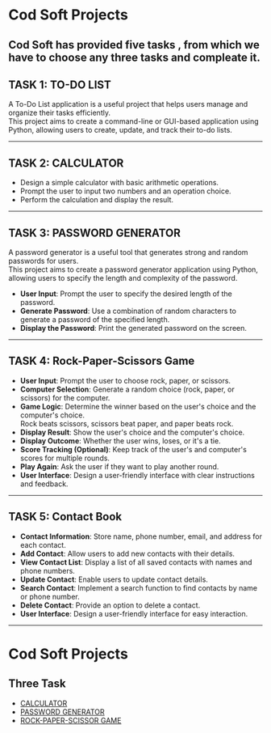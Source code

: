 
# Cod Soft Projects
## Cod Soft has provided five tasks , from which we have to choose any three tasks and compleate it.
##  TASK 1: TO-DO LIST

A To-Do List application is a useful project that helps users manage and organize their tasks efficiently.  
This project aims to create a command-line or GUI-based application using Python, allowing users to create, update, and track their to-do lists.

---

##  TASK 2: CALCULATOR

- Design a simple calculator with basic arithmetic operations.
- Prompt the user to input two numbers and an operation choice.
- Perform the calculation and display the result.

---

##  TASK 3: PASSWORD GENERATOR

A password generator is a useful tool that generates strong and random passwords for users.  
This project aims to create a password generator application using Python, allowing users to specify the length and complexity of the password.

- **User Input**: Prompt the user to specify the desired length of the password.
- **Generate Password**: Use a combination of random characters to generate a password of the specified length.
- **Display the Password**: Print the generated password on the screen.

---

##  TASK 4: Rock-Paper-Scissors Game

- **User Input**: Prompt the user to choose rock, paper, or scissors.
- **Computer Selection**: Generate a random choice (rock, paper, or scissors) for the computer.
- **Game Logic**: Determine the winner based on the user's choice and the computer's choice.  
  Rock beats scissors, scissors beat paper, and paper beats rock.
- **Display Result**: Show the user's choice and the computer's choice.
- **Display Outcome**: Whether the user wins, loses, or it's a tie.
- **Score Tracking (Optional)**: Keep track of the user's and computer's scores for multiple rounds.
- **Play Again**: Ask the user if they want to play another round.
- **User Interface**: Design a user-friendly interface with clear instructions and feedback.

---

##  TASK 5: Contact Book

- **Contact Information**: Store name, phone number, email, and address for each contact.
- **Add Contact**: Allow users to add new contacts with their details.
- **View Contact List**: Display a list of all saved contacts with names and phone numbers.
- **Update Contact**: Enable users to update contact details.
- **Search Contact**: Implement a search function to find contacts by name or phone number.
- **Delete Contact**: Provide an option to delete a contact.
- **User Interface**: Design a user-friendly interface for easy interaction.

---

# Cod Soft Projects

## Three Task
- [CALCULATOR](https://github.com/devKOff/CodSoft/blob/master/calculator.py)
- [PASSWORD GENERATOR](https://github.com/devKOff/CodSoft/blob/master/passwordGenerator.py)
- [ROCK-PAPER-SCISSOR GAME](#contributing)
